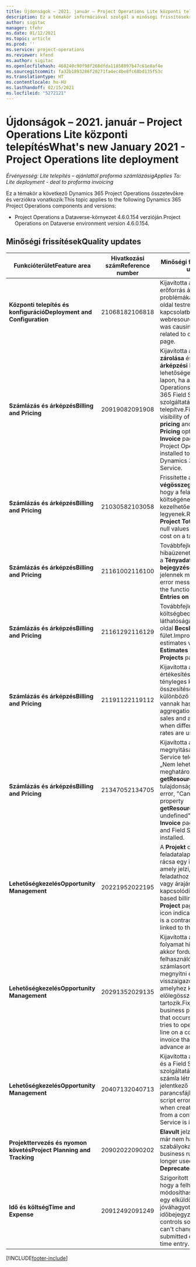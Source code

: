 ```yaml
---
title: Újdonságok – 2021. január – Project Operations Lite központi telepítés
description: Ez a témakör információval szolgál a minőségi frissítésekről, amelyek a Project Operations Lite központi telepítés 2021 januári kiadásában váltak elérhetővé.
author: sigitac
manager: tfehr
ms.date: 01/12/2021
ms.topic: article
ms.prod: ''
ms.service: project-operations
ms.reviewer: kfend
ms.author: sigitac
ms.openlocfilehash: 460240c90f98f268dfda11858897b47c61e8af4e
ms.sourcegitcommit: fa32b1893286f20271fa4ec4be8fc68bd135f53c
ms.translationtype: HT
ms.contentlocale: hu-HU
ms.lasthandoff: 02/15/2021
ms.locfileid: "5272121"
---
```

# <a name="whats-new-january-2021---project-operations-lite-deployment"></a><span data-ttu-id="74696-103">Újdonságok – 2021. január – Project Operations Lite központi telepítés</span><span class="sxs-lookup"><span data-stu-id="74696-103">What's new January 2021 - Project Operations lite deployment</span></span>


<span data-ttu-id="74696-104">_Érvényesség: Lite telepítés – ajánlattól proforma számlázásig_</span><span class="sxs-lookup"><span data-stu-id="74696-104">_Applies To: Lite deployment - deal to proforma invoicing_</span></span>

<span data-ttu-id="74696-105">Ez a témakör a következő Dynamics 365 Project Operations összetevőkre és verziókra vonatkozik:</span><span class="sxs-lookup"><span data-stu-id="74696-105">This topic applies to the following Dynamics 365 Project Operations components and versions:</span></span>

  - <span data-ttu-id="74696-106">Project Operations a Dataverse-környezet 4.6.0.154 verzióján.</span><span class="sxs-lookup"><span data-stu-id="74696-106">Project Operations on Dataverse environment version 4.6.0.154.</span></span>
  
## <a name="quality-updates"></a><span data-ttu-id="74696-107">Minőségi frissítések</span><span class="sxs-lookup"><span data-stu-id="74696-107">Quality updates</span></span>

| <span data-ttu-id="74696-108">**Funkcióterület**</span><span class="sxs-lookup"><span data-stu-id="74696-108">**Feature area**</span></span> | <span data-ttu-id="74696-109">**Hivatkozási szám**</span><span class="sxs-lookup"><span data-stu-id="74696-109">**Reference number**</span></span> | <span data-ttu-id="74696-110">**Minőségi frissítés**</span><span class="sxs-lookup"><span data-stu-id="74696-110">**Quality update**</span></span> |
| --- | --- | --- |
| <span data-ttu-id="74696-111">**Központi telepítés és konfiguráció**</span><span class="sxs-lookup"><span data-stu-id="74696-111">**Deployment and Configuration**</span></span> | <span data-ttu-id="74696-112">2106818</span><span class="sxs-lookup"><span data-stu-id="74696-112">2106818</span></span> | <span data-ttu-id="74696-113">Kijavította a webes erőforrás átnevezése, ami problémákat okozott egy oldal testreszabásával kapcsolatban.</span><span class="sxs-lookup"><span data-stu-id="74696-113">Fixed the webresource rename that was causing issues related to customizing a page.</span></span> |
| <span data-ttu-id="74696-114">**Számlázás és árképzés**</span><span class="sxs-lookup"><span data-stu-id="74696-114">**Billing and Pricing**</span></span> | <span data-ttu-id="74696-115">2091908</span><span class="sxs-lookup"><span data-stu-id="74696-115">2091908</span></span> | <span data-ttu-id="74696-116">Kijavította az **Árképzés zárolása** és az **Aktuális árképzési használata** lehetőségeket a **Számla** lapon, ha a Project Operations a Dynamics 365 Field Service szolgáltatással együtt lett telepítve.</span><span class="sxs-lookup"><span data-stu-id="74696-116">Fixed the visibility of the **Lock pricing** and **Use Current Pricing** options on the **Invoice** page when Project Operations is installed together with Dynamics 365 Field Service.</span></span> |
| <span data-ttu-id="74696-117">**Számlázás és árképzés**</span><span class="sxs-lookup"><span data-stu-id="74696-117">**Billing and Pricing**</span></span> | <span data-ttu-id="74696-118">2103058</span><span class="sxs-lookup"><span data-stu-id="74696-118">2103058</span></span> | <span data-ttu-id="74696-119">Frissítette a **Projekt végösszegei** lehetőséget, hogy a feladat tényleges költségének null értékei kezelhetőek legyenek.</span><span class="sxs-lookup"><span data-stu-id="74696-119">Refreshed **Project Totals** to handle null values for the actual cost on a task.</span></span> |
| <span data-ttu-id="74696-120">**Számlázás és árképzés**</span><span class="sxs-lookup"><span data-stu-id="74696-120">**Billing and Pricing**</span></span> | <span data-ttu-id="74696-121">2116100</span><span class="sxs-lookup"><span data-stu-id="74696-121">2116100</span></span> | <span data-ttu-id="74696-122">Továbbfejlesztette a hibaüzeneteket, amelyek a **Tényadatok helyes bejegyzései** funkcióban jelennek meg.</span><span class="sxs-lookup"><span data-stu-id="74696-122">Improved error messages used with the functionality, **Correct Entries on Actuals**.</span></span> |
| <span data-ttu-id="74696-123">**Számlázás és árképzés**</span><span class="sxs-lookup"><span data-stu-id="74696-123">**Billing and Pricing**</span></span> | <span data-ttu-id="74696-124">2116129</span><span class="sxs-lookup"><span data-stu-id="74696-124">2116129</span></span> | <span data-ttu-id="74696-125">Továbbfejlesztette a költségbecslések láthatóságát a **Projektek** oldal **Becslések** fület.</span><span class="sxs-lookup"><span data-stu-id="74696-125">Improved expense estimates visibility on the **Estimates** tab on the **Projects** page.</span></span> |
| <span data-ttu-id="74696-126">**Számlázás és árképzés**</span><span class="sxs-lookup"><span data-stu-id="74696-126">**Billing and Pricing**</span></span> | <span data-ttu-id="74696-127">2119112</span><span class="sxs-lookup"><span data-stu-id="74696-127">2119112</span></span> | <span data-ttu-id="74696-128">Kijavította a tényleges értékesítések és a tényleges költségek összesítését, amikor különböző árfolyamokkal vannak használva.</span><span class="sxs-lookup"><span data-stu-id="74696-128">Fixed aggregation of actual sales and actual cost when different exchange rates are used.</span></span> |
| <span data-ttu-id="74696-129">**Számlázás és árképzés**</span><span class="sxs-lookup"><span data-stu-id="74696-129">**Billing and Pricing**</span></span> | <span data-ttu-id="74696-130">2134705</span><span class="sxs-lookup"><span data-stu-id="74696-130">2134705</span></span> | <span data-ttu-id="74696-131">Kijavította a **Számla** lap megnyitásakor és a Field Service telepítésekor a „Nem lehet beolvasni a meghatározatlan **getResourceString** tulajdonságát”.</span><span class="sxs-lookup"><span data-stu-id="74696-131">Fixed the error, "Cannot read property **getResourceString** of undefined" when the **Invoice** page is opened and Field Service is installed.</span></span> |
| <span data-ttu-id="74696-132">**Lehetőségkezelés**</span><span class="sxs-lookup"><span data-stu-id="74696-132">**Opportunity Management**</span></span> | <span data-ttu-id="74696-133">2022195</span><span class="sxs-lookup"><span data-stu-id="74696-133">2022195</span></span> | <span data-ttu-id="74696-134">A **Projekt** oldal feladatalapú számlázási rácsa egy ikont tartalmaz, amely jelzi, hogy az adott feladathoz szerződés- vagy árajánlatsor kapcsolódik.</span><span class="sxs-lookup"><span data-stu-id="74696-134">The task-based billing grid on the **Project** page includes an icon indicating that there is a contract or quote line linked to that task.</span></span> |
| <span data-ttu-id="74696-135">**Lehetőségkezelés**</span><span class="sxs-lookup"><span data-stu-id="74696-135">**Opportunity Management**</span></span> | <span data-ttu-id="74696-136">2029135</span><span class="sxs-lookup"><span data-stu-id="74696-136">2029135</span></span> | <span data-ttu-id="74696-137">Kijavította az üzleti folyamat hibát, amely akkor fordul elő, amikor a felhasználó olyan számlasort próbál megnyitni egy visszaigazolt számlán, amelyhez kiszámlázott előlegösszeg tartozik.</span><span class="sxs-lookup"><span data-stu-id="74696-137">Fixed the business process error that occurs when a user tries to open an invoice line on a confirmed invoice that has an advance amount invoiced.</span></span> |
| <span data-ttu-id="74696-138">**Lehetőségkezelés**</span><span class="sxs-lookup"><span data-stu-id="74696-138">**Opportunity Management**</span></span> | <span data-ttu-id="74696-139">2040713</span><span class="sxs-lookup"><span data-stu-id="74696-139">2040713</span></span> | <span data-ttu-id="74696-140">Kijavította a szerződésből és a Field Service szolgáltatásból származó számla létrehozásakor jelentkező parancsfájlhibát.</span><span class="sxs-lookup"><span data-stu-id="74696-140">Fixed the script error that occurs when creating an invoice from a contract and Field Service is installed.</span></span> |
| <span data-ttu-id="74696-141">**Projekttervezés és nyomon követés**</span><span class="sxs-lookup"><span data-stu-id="74696-141">**Project Planning and Tracking**</span></span> | <span data-ttu-id="74696-142">2090202</span><span class="sxs-lookup"><span data-stu-id="74696-142">2090202</span></span> | <span data-ttu-id="74696-143">**Elavult** jelzéssel látta el a már nem használt üzleti szabályokat.</span><span class="sxs-lookup"><span data-stu-id="74696-143">Marked business rules that are no longer used as **Deprecated**.</span></span> |
| <span data-ttu-id="74696-144">**Idő és költség**</span><span class="sxs-lookup"><span data-stu-id="74696-144">**Time and Expense**</span></span> | <span data-ttu-id="74696-145">2091249</span><span class="sxs-lookup"><span data-stu-id="74696-145">2091249</span></span> | <span data-ttu-id="74696-146">Szigorított a vezérlőkön, hogy a felhasználók ne módosíthassák a feladatot egy elküldött vagy jóváhagyott időbejegyzésen.</span><span class="sxs-lookup"><span data-stu-id="74696-146">Tightened controls so that users can't change the task on a submitted or approved time entry.</span></span> |


[!INCLUDE[footer-include](../../includes/footer-banner.md)]